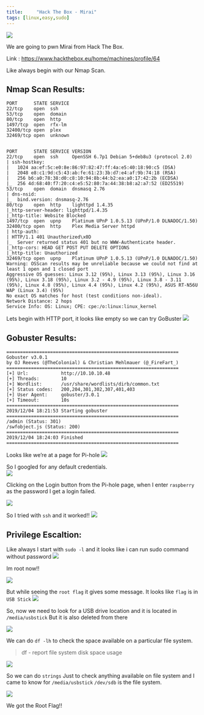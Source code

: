 ```yaml
---
title:     "Hack The Box - Mirai"
tags: [linux,easy,sudo]
---
```


![](https://raw.githubusercontent.com/0xw0lf/0xw0lf.github.io/master/img/htb-mirai/1.png)

We are going to pwn Mirai from Hack The Box.

Link : <https://www.hackthebox.eu/home/machines/profile/64>


Like always begin with our Nmap Scan.

## Nmap Scan Results:
```
PORT      STATE SERVICE
22/tcp    open  ssh
53/tcp    open  domain
80/tcp    open  http
1497/tcp  open  rfx-lm
32400/tcp open  plex
32469/tcp open  unknown


PORT      STATE SERVICE VERSION
22/tcp    open  ssh     OpenSSH 6.7p1 Debian 5+deb8u3 (protocol 2.0)
| ssh-hostkey: 
|   1024 aa:ef:5c:e0:8e:86:97:82:47:ff:4a:e5:40:18:90:c5 (DSA)
|   2048 e8:c1:9d:c5:43:ab:fe:61:23:3b:d7:e4:af:9b:74:18 (RSA)
|   256 b6:a0:78:38:d0:c8:10:94:8b:44:b2:ea:a0:17:42:2b (ECDSA)
|_  256 4d:68:40:f7:20:c4:e5:52:80:7a:44:38:b8:a2:a7:52 (ED25519)
53/tcp    open  domain  dnsmasq 2.76
| dns-nsid: 
|_  bind.version: dnsmasq-2.76
80/tcp    open  http    lighttpd 1.4.35
|_http-server-header: lighttpd/1.4.35
|_http-title: Website Blocked
1497/tcp  open  upnp    Platinum UPnP 1.0.5.13 (UPnP/1.0 DLNADOC/1.50)
32400/tcp open  http    Plex Media Server httpd
| http-auth: 
| HTTP/1.1 401 Unauthorized\x0D
|_  Server returned status 401 but no WWW-Authenticate header.
|_http-cors: HEAD GET POST PUT DELETE OPTIONS
|_http-title: Unauthorized
32469/tcp open  upnp    Platinum UPnP 1.0.5.13 (UPnP/1.0 DLNADOC/1.50)
Warning: OSScan results may be unreliable because we could not find at least 1 open and 1 closed port
Aggressive OS guesses: Linux 3.12 (95%), Linux 3.13 (95%), Linux 3.16 (95%), Linux 3.18 (95%), Linux 3.2 - 4.9 (95%), Linux 3.8 - 3.11 (95%), Linux 4.8 (95%), Linux 4.4 (95%), Linux 4.2 (95%), ASUS RT-N56U WAP (Linux 3.4) (95%)
No exact OS matches for host (test conditions non-ideal).
Network Distance: 2 hops
Service Info: OS: Linux; CPE: cpe:/o:linux:linux_kernel
```

Lets begin with HTTP port, it looks like empty so we can try GoBuster
![](https://raw.githubusercontent.com/0xw0lf/0xw0lf.github.io/master/img/htb-mirai/2.png)

## Gobuster Results:
```
===============================================================
Gobuster v3.0.1
by OJ Reeves (@TheColonial) & Christian Mehlmauer (@_FireFart_)
===============================================================
[+] Url:            http://10.10.10.48
[+] Threads:        10
[+] Wordlist:       /usr/share/wordlists/dirb/common.txt
[+] Status codes:   200,204,301,302,307,401,403
[+] User Agent:     gobuster/3.0.1
[+] Timeout:        10s
===============================================================
2019/12/04 18:21:53 Starting gobuster
===============================================================
/admin (Status: 301)
/swfobject.js (Status: 200)
===============================================================
2019/12/04 18:24:03 Finished
===============================================================
```
Looks like we’re at a page for Pi-hole
![](https://raw.githubusercontent.com/0xw0lf/0xw0lf.github.io/master/img/htb-mirai/3.png)

So I googled for any default credentials.<br/>
![](https://raw.githubusercontent.com/0xw0lf/0xw0lf.github.io/master/img/htb-mirai/4.png)

Clicking on the Login button from the Pi-hole page, when I enter ``raspberry`` as the password I get a login failed.

![](https://raw.githubusercontent.com/0xw0lf/0xw0lf.github.io/master/img/htb-mirai/5.png)

So I tried with ``ssh`` and it worked!!
![](https://raw.githubusercontent.com/0xw0lf/0xw0lf.github.io/master/img/htb-mirai/6.png)

## Privilege Escaltion:

Like always I start with ``sudo -l`` and it looks like i can run sudo command without password
![](https://raw.githubusercontent.com/0xw0lf/0xw0lf.github.io/master/img/htb-mirai/7.png)

Im root now!!

![](https://raw.githubusercontent.com/0xw0lf/0xw0lf.github.io/master/img/htb-mirai/8.png)

But while seeing the ``root flag`` it gives some message.
It looks like ``flag`` is in ``USB Stick``
![](https://raw.githubusercontent.com/0xw0lf/0xw0lf.github.io/master/img/htb-mirai/9.png)

So, now we need to look for a USB drive location and it is located in ``/media/usbstick``
But it is also deleted from there

![](https://raw.githubusercontent.com/0xw0lf/0xw0lf.github.io/master/img/htb-mirai/10.png)

We can do ``df -lh`` to check the space available on a particular file system.

> df - report file system disk space usage

![](https://raw.githubusercontent.com/0xw0lf/0xw0lf.github.io/master/img/htb-mirai/11.png)

So we can do ``strings`` Just to check anything available on file system and I came to know for ``/media/usbstick`` ``/dev/sdb`` is the file system.

![](https://raw.githubusercontent.com/0xw0lf/0xw0lf.github.io/master/img/htb-mirai/12.png)

We got the Root Flag!!


